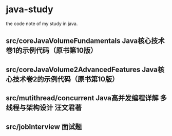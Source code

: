 # java-study
the code note of  my study in java.

## src/coreJavaVolumeFundamentals  Java核心技术卷1的示例代码（原书第10版）
## src/coreJavaVolume2AdvancedFeatures Java核心技术卷2的示例代码（原书第10版）
## src/mutithread/concurrent  Java高并发编程详解 多线程与架构设计 汪文君著
## src/jobInterview   面试题